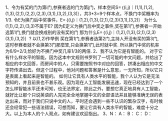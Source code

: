 1、令为有奖的门为第i门,参赛者选的门为第j门，样本空间S=｛(i,j)｜(1,1),(1,2),(1,3),(2,1),(2,2),(2,3),(3,1),(3,2),(3,3)｝，共3*3=9个样本点，不换门中奖概率为1/3.
令E为换门后中奖事件，E=｛(i,j)｜(1,2),(1,3),(2,1),(2,3)(3,1),(3,2)｝
为什么(1,1),(2,2),(3,3)不属于E?
因为E定义为换门后中奖之事件,奖在第1门,参赛者一开始选第1门,换门就会换成别的没有奖的门
那为什么E=｛(i,j)｜(1,2),(1,3),(2,1),(2,3)(3,1),(3,2)｝?
以(1,2)作举例
奖在第1门,参赛者选第2门,主持人开没有奖的第3门,这时参赛者就不会换第3门那麼笨,只会换第1门,此时就中奖.
所以换门中奖的机率为6/9=2/3,恰好为不换门中奖几率1/3的两倍.
2、我不认为它是有智能的。
对于它有什么样水平的智能，因为这本中文规则书罗列了一切可能的中文问题，并给出了相应的中文回答，而房间中的人，只需要按照书中对应的回答，拼凑出相应的中文字符传递出去。但这个过程中，他对问题和答案是什么意思，一无所知，所以它只是表面上看起来是智能的。
如何让它具有人类水平的智能，我个人认为它是无法预知的，并且前景也不甚乐观。因为现在人工智能发展迅速，现在已经达到了一个怎么样智能水平还未可知，也无法界定，除此之外，要想它真正地具有人工智能，就好比让那个只说英语的人完完全全地掌握中文的全部语法并且能够准确无误的表达出来，而对于我们只说中文的人，平时还会遇到一些不认识的繁杂汉字，有时候还会经常犯一些语法错误，可想而知，要让它具有人类水平的智能，难度十分之大。以上为本人的个人观点，如有建议欢迎指出。
3、N：
A：
B：
C：
D：

